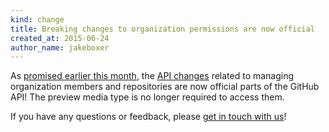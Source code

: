 ```yaml
---
kind: change
title: Breaking changes to organization permissions are now official
created_at: 2015-06-24
author_name: jakeboxer
---
```


As [promised earlier this month][notice], the [API changes][api-changes] related to managing organization members and repositories are now official parts of the GitHub API! The preview media type is no longer required to access them.

If you have any questions or feedback, please [get in touch with us][contact]!

[notice]: /changes/2015-06-10-breaking-changes-to-organization-permissions-coming-on-june-24
[api-changes]: /changes/2014-12-08-organization-permissions-api-preview/
[contact]: https://github.com/contact?form[subject]=Organization+Permissions+API
